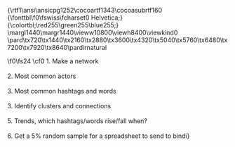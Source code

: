 {\rtf1\ansi\ansicpg1252\cocoartf1343\cocoasubrtf160
{\fonttbl\f0\fswiss\fcharset0 Helvetica;}
{\colortbl;\red255\green255\blue255;}
\margl1440\margr1440\vieww10800\viewh8400\viewkind0
\pard\tx720\tx1440\tx2160\tx2880\tx3600\tx4320\tx5040\tx5760\tx6480\tx7200\tx7920\tx8640\pardirnatural

\f0\fs24 \cf0 1. Make a network\
\
2. Most common actors\
\
3. Most common hashtags and words\
\
3. Identify clusters and connections \
\
5. Trends, which hashtags/words rise/fall when?\
\
6. Get a 5% random sample for a spreadsheet to send to bindi}